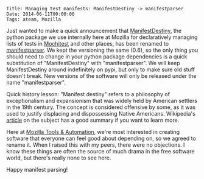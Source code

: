     Title: Managing test manifests: ManifestDestiny -> manifestparser
    Date: 2014-06-11T00:00:00
    Tags: ateam, Mozilla

Just wanted to make a quick announcement that [ManifestDestiny][1], the python package we use internally here at Mozilla for declaratively managing lists of tests in [Mochitest][2] and other places, has been renamed to [manifestparser][3]. We kept the versioning the same (0.6), so the only thing you should need to change in your python package dependencies is a quick substitution of "ManifestDestiny" with "manifestparser". We will keep ManifestDestiny around indefinitely on pypi, but only to make sure old stuff doesn't break. New versions of the software will only be released under the name "manifestparser".

Quick history lesson: "Manifest destiny" refers to a philosophy of exceptionalism and expansionism that was widely held by American settlers in the 19th century. The concept is considered offensive by some, as it was used to justify displacing and dispossessing Native Americans. Wikipedia's [article][4] on the subject has a good summary if you want to learn more.

Here at [Mozilla Tools &#038; Automation][5], we're most interested in creating software that everyone can feel good about depending on, so we agreed to rename it. When I raised this with my peers, there were no objections. I know these things are often the source of much drama in the free software world, but there's really none to see here.

Happy manifest parsing!

[1]: https://pypi.python.org/pypi/ManifestDestiny
[2]: https://developer.mozilla.org/en/docs/Mochitest
[3]: https://pypi.python.org/pypi/manifestparser
[4]: http://en.wikipedia.org/wiki/Manifest_destiny
[5]: https://wiki.mozilla.org/Auto-tools
